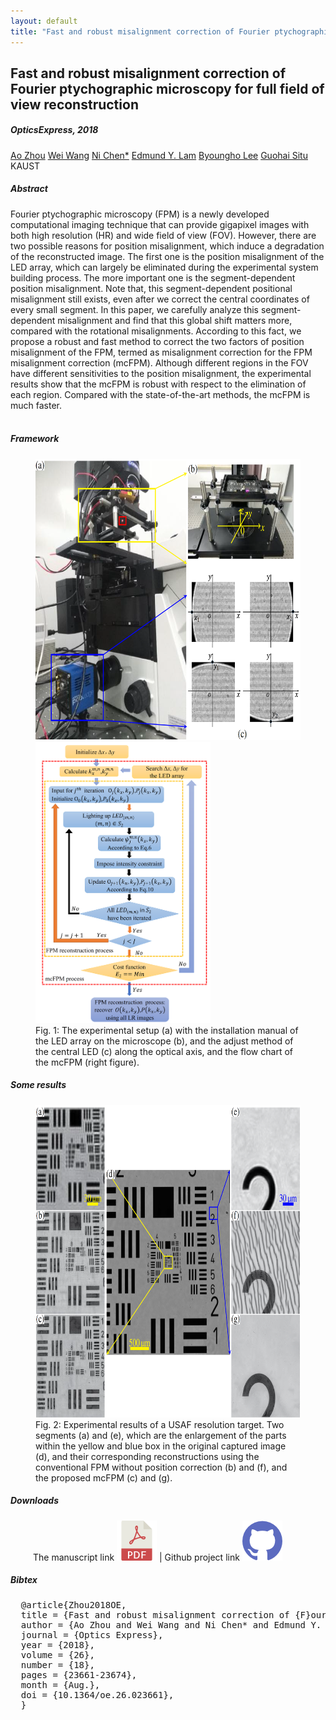 ```yaml
---
layout: default
title: "Fast and robust misalignment correction of Fourier ptychographic microscopy for full field of view reconstruction"
---
```


<h2 class="section-title"> Fast and robust misalignment correction of Fourier ptychographic microscopy for full field of view reconstruction  </h2>
<h5 class="pubname"> OpticsExpress, 2018 </h5>
<nav class="text-center" style="width: 100%">
  <a href="" class="author">Ao Zhou</a>
  <a href="" class="author">Wei Wang</a>
  <a href="https://ni-chen.github.io/" class="author">Ni Chen*</a>
  <a href="" class="author">Edmund Y. Lam</a>
  <a href="" class="author">Byoungho Lee</a>
  <a href="https://ni-chen.github.io/" class="author">Guohai Situ</a>
</nav>
<nav>
 KAUST 
</nav>



<section class="container">
<abstract>
<h5 class="section-title">  Abstract  </h5>
Fourier ptychographic microscopy (FPM) is a newly developed computational imaging technique that can provide gigapixel images with both high resolution (HR) and wide field of view (FOV). However, there are two possible reasons for position misalignment, which induce a degradation of the reconstructed image. The first one is the position misalignment of the LED array, which can largely be eliminated during the experimental system building process. The more important one is the segment-dependent position misalignment. Note that, this segment-dependent positional misalignment still exists, even after we correct the central coordinates of every small segment. In this paper, we carefully analyze this segment-dependent misalignment and find that this global shift matters more, compared with the rotational misalignments. According to this fact, we propose a robust and fast method to correct the two factors of position misalignment of the FPM, termed as misalignment correction for the FPM misalignment correction (mcFPM). Although different regions in the FOV have different sensitivities to the position misalignment, the experimental results show that the mcFPM is robust with respect to the elimination of each region. Compared with the state-of-the-art methods, the mcFPM is much faster.
<br><br>
</abstract>
</section>



<!-- Framework -->
<section class="container">
<h5 class="section-title"> Framework </h5>
<figure>
<img src="img/teaser1.png" alt="framework" style="height: 450px">    <img src="img/teaser2.png" alt="framework" style="height:450px">
<figcaption>
Fig. 1: The experimental setup (a) with the installation manual of the LED array on the
microscope (b), and the adjust method of the central LED (c) along the optical axis, and the flow chart of the mcFPM (right figure).
</figcaption>
</figure>
</section>


<!-- Results -->
<section class="container">
<h5 class="section-title"> Some results  </h5>
<figure>
  <img src="img/result.png" alt="framework" style="height: 500px">
  <figcaption>
  Fig. 2: Experimental results of a USAF resolution target. Two segments (a) and (e), which are the enlargement of the parts within the yellow and blue box in the original captured image (d), and their corresponding reconstructions using the conventional FPM without position correction (b) and (f), and the proposed mcFPM (c) and (g). 
  </figcaption>
</figure>
</section>


<!-- Data -->

<!-- Downloads -->
<section class="container">
<h5 class="section-title">  Downloads </h5>
<div class="row" style="padding-left: 36px">
The manuscript link <a href="https://www.osapublishing.org/oe/fulltext.cfm?uri=oe-26-18-23661&id=396612"> <img src="img/pdf_64x64.png" alt="pdf manuscript" class="smallimg"></a> | Github project link <a href="https://github.com/Ni-Chen/Misalignment-Correction-FPM"><img src="img/github_64x64.png" alt="dataset" class="smallimg">
</a>
</div>
</section> 



<section class="container">
<h5 class="section-title"> Bibtex </h5>
<pre>
  @article{Zhou2018OE,
  title = {Fast and robust misalignment correction of {F}ourier ptychographic microscopy for full field of view reconstruction},
  author = {Ao Zhou and Wei Wang and Ni Chen* and Edmund Y. Lam and Byoungho Lee and Guohai Situ},
  journal = {Optics Express},
  year = {2018},
  volume = {26},
  number = {18},
  pages = {23661-23674},
  month = {Aug.},
  doi = {10.1364/oe.26.023661},
  }
</pre>
</section>
